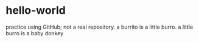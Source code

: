 # hello-world
practice using GitHub; not a real repository.
a burrito is a little burro.
a little burro is a baby donkey
